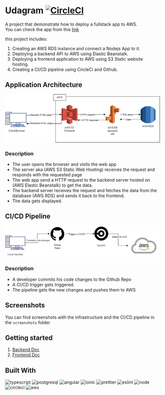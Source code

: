 # Udagram [![CircleCI](https://dl.circleci.com/status-badge/img/gh/seifalaa/udagram/tree/master.svg?style=svg)](https://dl.circleci.com/status-badge/redirect/gh/seifalaa/udagram/tree/master)

A project that demonstrate how to deploy a fullstack app to AWS.
<br>
You can check the app from this [link](http://udgram-frontend.s3-website-us-east-1.amazonaws.com)

this project includes:

1. Creating an AWS RDS instance and connect a Nodejs App to it.  
2. Deploying a backend API to AWS using Elastic Beanstalk.
3. Deploying a frontend application to AWS using S3 Static website hosting.
4. Creating a CI/CD pipeline using CircleCi and Github.

## Application Architecture

![application_architecture](./screenshots/flow.png)

### Description

* The user opens the browser and visits the web app
* The server aka (AWS S3 Static Web Hosting) receives the request and responds with the requested page
* The web app send a HTTP request to the backend server hosted on (AWS Elastic Beanstalk) to get the data.
* The backend server receives the request and fetches the data from the database (AWS RDS) and sends it back to the frontend.
* The data gets displayed.

## CI/CD Pipeline

![application_architecture](./screenshots/pipeline.png)

### Description

* A developer commits his code changes to the Github Repo
* A CI/CD trigger gets triggered.
* The pipeline gets the new changes and pushes them to AWS

## Screenshots

You can find screenshots with the infrastructure and the CI/CD pipeline in the `screenshots` folder

## Getting started

1. [Backend Doc](./udagram-api/README.md)
2. [Frontend Doc](./udagram-frontend/README.md)

## Built With

<div>
  <p>
    <img src="https://img.shields.io/badge/TypeScript-007ACC?style=for-the-badge&logo=typescript&logoColor=white" alt="typescript" />
    <img src="https://img.shields.io/badge/PostgreSQL-316192?style=for-the-badge&logo=postgresql&logoColor=white" alt="postgresql" />
    <img src="https://img.shields.io/badge/Angular-DD0031?style=for-the-badge&logo=angular&logoColor=white" alt="angular" />
    <img src="https://img.shields.io/badge/Inonic-3880FF?style=for-the-badge&logo=ionic&logoColor=white" alt="ionic" />
    <img src="https://img.shields.io/badge/prettier-1A2C34?style=for-the-badge&logo=prettier&logoColor=F7BA3E" alt="prettier" />
    <img src="https://img.shields.io/badge/eslint-3A33D1?style=for-the-badge&logo=eslint&logoColor=white" alt="eslint" />
    <img src="https://img.shields.io/badge/Node.js-339933?style=for-the-badge&logo=nodedotjs&logoColor=white" alt="node" />
    <img src="https://img.shields.io/badge/circleci-343434?style=for-the-badge&logo=circleci&logoColor=white" alt="circleci" />
    <img src="https://img.shields.io/badge/Amazon_AWS-FF9900?style=for-the-badge&logo=amazonaws&logoColor=white" alt="aws" />
</p>
</div>
